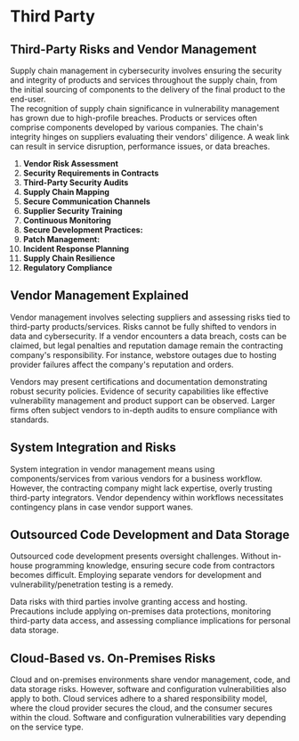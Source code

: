# Third Party

## **Third-Party Risks and Vendor Management**

Supply chain management in cybersecurity involves ensuring the security and integrity of products and services throughout the supply chain, from the initial sourcing of components to the delivery of the final product to the end-user.  \
The recognition of supply chain significance in vulnerability management has grown due to high-profile breaches. Products or services often comprise components developed by various companies. The chain's integrity hinges on suppliers evaluating their vendors' diligence. A weak link can result in service disruption, performance issues, or data breaches.



1. **Vendor Risk Assessment**
2. **Security Requirements in Contracts**
3. **Third-Party Security Audits**
4. **Supply Chain Mapping**
5. **Secure Communication Channels**
6. **Supplier Security Training**
7. **Continuous Monitoring**
8. **Secure Development Practices:**
9. **Patch Management:**
10. **Incident Response Planning**
11. **Supply Chain Resilience**
12. **Regulatory Compliance**

## **Vendor Management Explained**

Vendor management involves selecting suppliers and assessing risks tied to third-party products/services. Risks cannot be fully shifted to vendors in data and cybersecurity. If a vendor encounters a data breach, costs can be claimed, but legal penalties and reputation damage remain the contracting company's responsibility. For instance, webstore outages due to hosting provider failures affect the company's reputation and orders.

Vendors may present certifications and documentation demonstrating robust security policies. Evidence of security capabilities like effective vulnerability management and product support can be observed. Larger firms often subject vendors to in-depth audits to ensure compliance with standards.

## **System Integration and Risks**

System integration in vendor management means using components/services from various vendors for a business workflow. However, the contracting company might lack expertise, overly trusting third-party integrators. Vendor dependency within workflows necessitates contingency plans in case vendor support wanes.

## **Outsourced Code Development and Data Storage**

Outsourced code development presents oversight challenges. Without in-house programming knowledge, ensuring secure code from contractors becomes difficult. Employing separate vendors for development and vulnerability/penetration testing is a remedy.

Data risks with third parties involve granting access and hosting. Precautions include applying on-premises data protections, monitoring third-party data access, and assessing compliance implications for personal data storage.

## **Cloud-Based vs. On-Premises Risks**

Cloud and on-premises environments share vendor management, code, and data storage risks. However, software and configuration vulnerabilities also apply to both. Cloud services adhere to a shared responsibility model, where the cloud provider secures the cloud, and the consumer secures within the cloud. Software and configuration vulnerabilities vary depending on the service type.
